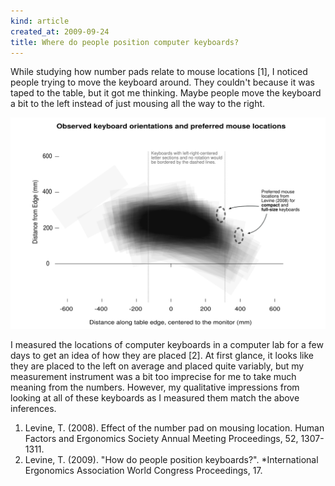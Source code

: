 ```yaml
---
kind: article
created_at: 2009-09-24
title: Where do people position computer keyboards?
---
```

While studying how number pads relate to mouse locations [1],
I noticed people trying to move the keyboard around. They couldn't because it
was taped to the table, but it got me thinking. Maybe people move the keyboard
a bit to the left instead of just mousing all the way to the right.

![Plot of keyboard locations on a desk showing a wide range of placements](placements.png)

I measured the locations of computer keyboards in a computer lab for a few days
to get an idea of how they are placed [2]. At first glance, it looks like they are
placed to the left on average and placed quite variably, but my measurement
instrument was a bit too imprecise for me to take much meaning from the numbers.
However, my qualitative impressions from looking at all of these keyboards as I
measured them match the above inferences.

1. Levine, T. (2008). Effect of the number pad on mousing location. Human Factors and Ergonomics Society Annual Meeting Proceedings, 52, 1307-1311.
2. Levine, T. (2009). "How do people position keyboards?". *International Ergonomics Association World Congress Proceedings, 17.
